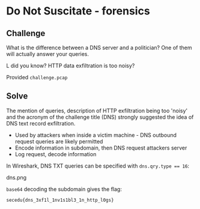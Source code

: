 # Do Not Suscitate - forensics

## Challenge

What is the difference between a DNS server and a politician? One of them will actually answer your queries.

L did you know? HTTP data exfiltration is too noisy?

Provided `challenge.pcap`

## Solve

The mention of queries, description of HTTP exfiltration being too 'noisy' and the acronym of the challenge title (DNS) strongly suggested the idea of DNS text record exfiltration.
- Used by attackers when inside a victim machine - DNS outbound request queries are likely permitted
- Encode information in subdomain, then DNS request attackers server
- Log request, decode information

In Wireshark, DNS TXT queries can be specified with `dns.qry.type == 16`:

dns.png

`base64` decoding the subdomain gives the flag:

`secedu{dns_3xf1l_1nv1s1bl3_1n_http_l0gs}`
